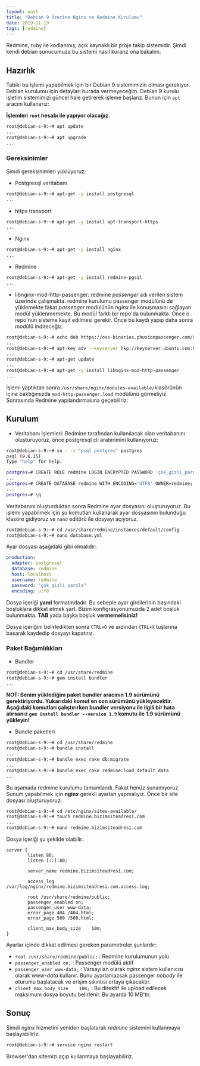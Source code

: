 ```yaml
---
layout: post
title: "Debian 9 Üzerine Nginx ve Redmine Kurulumu"
date: 2019-11-19
tags: [redmine]
---
```


Redmine, ruby ile kodlanmış, açık kaynaklı bir proje takip sistemidir. Şimdi kendi debian sunucumuza bu sistemi nasıl kurarız ona bakalım:

## Hazırlık
Tabiki bu işlemi yapabilmek için bir Debian 9 sistemimizin olması gerekiyor. Debian kurulumu için detayları burada vermeyeceğim. Debian 9 kurulu işletim sistemimizi güncel hale getirerek işleme başlarız. Bunun için `apt` aracını kullanarız:

**İşlemleri `root` hesabı ile yapıyor olacağız.**

```bash
root@debian-s-9:~# apt update
...
root@debian-s-9:~# apt upgrade
...
```

### Gereksinimler

Şimdi gereksinimleri yüklüyoruz:

* Postgresql veritabanı

```bash
root@debian-s-9:~# apt-get -y install postgresql
...
``` 

* https transport

```bash
root@debian-s-9:~# apt-get -y install apt-transport-https
...
```

* Nginx

```bash
root@debian-s-9:~# apt-get -y install nginx
...
``` 

* Redmine

```bash
root@debian-s-9:~# apt-get -y install redmine-pgsql
...
``` 

* libnginx-mod-http-passenger: redmine *passenger* adı verilen sistem üzerinde çalışmakta. redmine kurulumu passenger modülünü de yüklemekte fakat *passenger* modülünün *nginx* ile konuşmasını sağlayan modül yüklenmemekte. Bu modül farklı bir repo'da bulunmakta. Önce o repo'nun sisteme kayıt edilmesi gerekir. Önce bu kaydı yapıp daha sonra modülü indireceğiz.

```bash
root@debian-s-9:~# echo deb https://oss-binaries.phusionpassenger.com/apt/passenger stretch main > /etc/apt/sources.list.d/passenger.list
...
root@debian-s-9:~# apt-key adv --keyserver hkp://keyserver.ubuntu.com:80 --recv-keys 561F9B9CAC40B2F7
...
root@debian-s-9:~# apt-get update
...
root@debian-s-9:~# apt-get -y install libnginx-mod-http-passenger
...
``` 

İşlemi yaptıktan sonra `/usr/share/nginx/modules-available/`klasörünün içine baktığımızda `mod-http-passenger.load` modülünü görmeliyiz. Sonrasında Redmine yapılandırmasına geçebiliriz:

## Kurulum

* Veritabanı İşlemleri: Redmine tarafından kullanılacak olan veritabanını oluşturuyoruz, önce postgresql cli arabirimini kullanıyoruz:

```bash
root@debian-s-9:~# su - -c "psql postgres" postgres
psql (9.6.15)
Type "help" for help.

postgres=# CREATE ROLE redmine LOGIN ENCRYPTED PASSWORD 'çok_gizli_parola' NOINHERIT VALID UNTIL 'infinity';
...
postgres=# CREATE DATABASE redmine WITH ENCODING='UTF8' OWNER=redmine;
...
postgres=# \q
``` 
Veritabanını oluşturduktan sonra Redmine ayar dosyasını oluşturuyoruz. Bu işlemi yapabilmek için şu komutları kullanarak ayar dosyasının bulunduğu klasöre gidiyoruz ve `nano` editörü ile dosyayı açıyoruz.

```bash
root@debian-s-9:~# cd /usr/share/redmine/instances/default/config
root@debian-s-9:~# nano database.yml
```
Ayar dosyası aşağıdaki gibi olmalıdır:

```yaml
production:
  adapter: postgresql
  database: redmine
  host: localhost
  username: redmine
  password: "çok_gizli_parola" 
  encoding: utf8
```

Dosya içeriği **yaml** formatındadır. Bu sebeple ayar girdilerinin başındaki boşluklara dikkat etmek şart. Bizim konfigrasyonumuzda 2 adet boşluk bulunmakta. **TAB** yada başka boşluk **vermemelisiniz!**

Dosya içeriğini belirledikten sonra `CTRL+O` ve ardından `CTRL+X` tuşlarına basarak kaydedip dosyayı kapatırız.

### Paket Bağımlılıkları

* Bundler
```bash
root@debian-s-9:~# cd /usr/share/redmine
root@debian-s-9:~# gem install bundler
...
```

**NOT: Benim yüklediğim paket bundler aracının 1.9 sürümünü gerektiriyordu. Yukarıdaki komut en son sürümünü yükleyecektir. Aşağıdaki komutları çalıştırırken bundler versiyonu ile ilgili bir hata alırsanız `gem install bundler --version 1.9` komutu ile 1.9 sürümünü yükleyin!**

* Bundle paketleri
```bash
root@debian-s-9:~# cd /usr/share/redmine
root@debian-s-9:~# bundle install
...
root@debian-s-9:~# bundle exec rake db:migrate
...
root@debian-s-9:~# bundle exec rake redmine:load_default_data
...
```

Bu aşamada redmine kurulumu tamamlandı. Fakat henüz sunamıyoruz. Sunum yapabilmek için **nginx** gerekli ayarları yapmalıyız. Önce bir site dosyası oluşturuyoruz:

```bash
root@debian-s-9:~# cd /etc/nginx/sites-available/
root@debian-s-9:~# touch redmine.bizimsiteadresi.com
...
root@debian-s-9:~# nano redmine.bizimsiteadresi.com
```

Dosya içeriği şu şekilde olabilir:

```
server {
        listen 80;
        listen [::]:80;

        server_name redmine.bizimsiteadresi.com;

        access_log /var/log/nginx/redmine.bizimsiteadresi.com.access.log;

        root /usr/share/redmine/public;
        passenger_enabled on;
        passenger_user www-data;
        error_page 404 /404.html;
        error_page 500 /500.html;

        client_max_body_size    10m;
}
```

Ayarlar içinde dikkat edilmesi gereken parametreler şunlardır:
* `root /usr/share/redmine/public;` : Redmine kurulumunun yolu
* `passenger_enabled on;` : Passenger modülü aktif
* `passenger_user www-data;` : Varsayılan olarak *nginx* sistem kullanıcısı olarak *www-data* kullanır. Bunu ayarlamazsak passenger *nobody* ile oturumu başlatacak ve erişim sıkıntısı ortaya çıkacaktır.
* `client_max_body_size    10m;` : Bu direktif ile upload edilecek maksimum dosya boyutu belirlenir. Bu ayarda 10 MB'tır.

## Sonuç

Şimdi *nginx* hizmetini yeniden başlatarak *redmine* sistemini kullanmaya başlayabiliriz.

```bash
root@debian-s-9:~# service nginx restart
```

Browser'dan sitemizi açıp kullanmaya başlayabiliriz.


